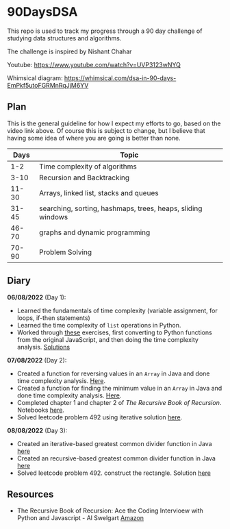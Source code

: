 # 90DaysDSA

This repo is used to track my progress through a 90 day challenge of studying data structures and algorithms. 

The challenge is inspired by Nishant Chahar 

Youtube: https://www.youtube.com/watch?v=UVP3123wNYQ

Whimsical diagram: https://whimsical.com/dsa-in-90-days-EmPkf5utoFGRMnRqJjM6YV

## Plan

This is the general guideline for how I expect my efforts to go, based on the video link above. Of course this is subject to change, but I believe that having some idea of where you are going is better than none.

<table>
    <thead>
        <th>Days</th>
        <th>Topic</th>
    </thead>
    <tbody>
        <tr>
            <td>1-2</td>
            <td>Time complexity of algorithms</td>
        </tr>
        <tr>
            <td>3-10</td>
            <td>Recursion and Backtracking</td>
        </tr>
        <tr>
            <td>11-30</td>
            <td>Arrays, linked list, stacks and queues</td>
        </tr>
        <tr>
            <td>31-45</td>
            <td>searching, sorting, hashmaps, trees, heaps, sliding windows</td>
        </tr>
        <tr>
            <td>46-70</td>
            <td>graphs and dynamic programming</td>
        </tr>
        <tr>
            <td>70-90</td>
            <td>Problem Solving</td>
        </tr>
    </tbody>
</table>

## Diary 

__06/08/2022__ (Day 1):
- Learned the fundamentals of time complexity (variable assignment, for loops, if-then statements)
- Learned the time complexity of `list` operations in Python.
- Worked through [these](https://www.learnhowtoprogram.com/computer-science/big-o-notation-and-binary-trees/big-o-practice) exercises, first converting to Python functions from the original JavaScript, and then doing the time complexity analysis. [Solutions](https://github.com/jakegodsall/90DaysDSA/blob/main/day1/BigOPractice.ipynb)

__07/08/2022__ (Day 2):
- Created a function for reversing values in an `Array` in Java and done time complexity analysis. [Here](https://github.com/jakegodsall/90DaysDSA/blob/main/day2/reverse-array/src/Main.java).
- Created a function for finding the minimum value in an `Array` in Java and done time complexity analysis. [Here](https://github.com/jakegodsall/90DaysDSA/blob/main/day2/min-element-array/src/Main.java).
- Completed chapter 1 and chapter 2 of _The Recursive Book of Recursion_. Notebooks [here](https://github.com/jakegodsall/90DaysDSA/tree/main/recursion-textbook).
- Solved leetcode problem 492 using iterative solution [here](https://leetcode.com/problems/construct-the-rectangle/).

__08/08/2022__ (Day 3):
- Created an iterative-based greatest common divider function in Java [here](https://github.com/jakegodsall/90DaysDSA/blob/main/day3/gcd-iterative/Main.java)
- Created an recursive-based greatest common divider function in Java [here](https://github.com/jakegodsall/90DaysDSA/blob/main/day3/gcd-recursive/Main.java)
- Solved leetcode problem 492. construct the rectangle. Solution [here](https://github.com/jakegodsall/90DaysDSA/blob/main/day3/leetcode492/Main.java)

## Resources

- The Recursive Book of Recursion: Ace the Coding Intervioew with Python and Javascript - Al Swelgart [Amazon](https://www.amazon.co.uk/Recursive-Book-Recursion-Interview-Javascript/dp/1718502028/ref=sr_1_1?keywords=the+recursive+book+of+recursion&qid=1659876526&sprefix=recursive+of+re%2Caps%2C76&sr=8-1)
